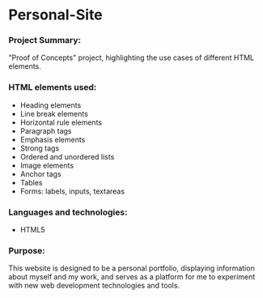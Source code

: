 # Personal-Site

### Project Summary:
  "Proof of Concepts" project, highlighting the use cases of different HTML elements.
### HTML elements used:
 - Heading elements
 - Line break elements
 - Horizontal rule elements
 - Paragraph tags
 - Emphasis elements
 - Strong tags
 - Ordered and unordered lists
 - Image elements
 - Anchor tags
 - Tables
 - Forms: labels, inputs, textareas
### Languages and technologies:
 - HTML5
### Purpose:
This website is designed to be a personal portfolio, displaying information about myself and my work, and serves as a platform for me to experiment with new web development technologies and tools.

